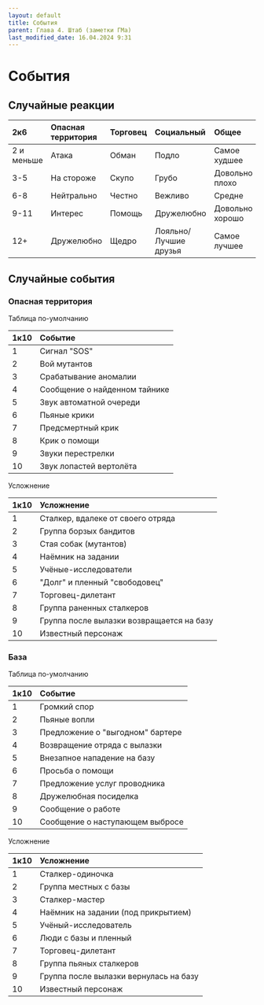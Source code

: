```yaml
---
layout: default
title: События
parent: Глава 4. Штаб (заметки ГМа)
last_modified_date: 16.04.2024 9:31
---
```


# События


## Случайные реакции
| 2к6        | Опасная территория | Торговец | Социальный            | Общее           |
|:-----------|:-------------------|:---------|:----------------------|:----------------|
| 2 и меньше | Атака              | Обман    | Подло                 | Самое худшее    |
| 3-5        | На стороже         | Скупо    | Грубо                 | Довольно плохо  |
| 6-8        | Нейтрально         | Честно   | Вежливо               | Средне          |
| 9-11       | Интерес            | Помощь   | Дружелюбно            | Довольно хорошо |
| 12+        | Дружелюбно         | Щедро    | Лояльно/Лучшие друзья | Самое лучшее    |


## Случайные события


### Опасная территория
Таблица по-умолчанию

| 1к10 | Событие                       |
|:-----|:------------------------------|
| 1    | Сигнал "SOS"                  |
| 2    | Вой мутантов                  |
| 3    | Срабатывание аномалии         |
| 4    | Сообщение о найденном тайнике |
| 5    | Звук автоматной очереди       |
| 6    | Пьяные крики                  |
| 7    | Предсмертный крик             |
| 8    | Крик о помощи                 |
| 9    | Звуки перестрелки             |
| 10   | Звук лопастей вертолёта       |

Усложнение

| 1к10 | Усложнение                                |
|:-----|:------------------------------------------|
| 1    | Сталкер, вдалеке от своего отряда         |
| 2    | Группа борзых бандитов                    |
| 3    | Стая собак (мутантов)                     |
| 4    | Наёмник на задании                        |
| 5    | Учёные-исследователи                      |
| 6    | "Долг" и пленный "свободовец"             |
| 7    | Торговец-дилетант                         |
| 8    | Группа раненных сталкеров                 |
| 9    | Группа после вылазки возвращается на базу |
| 10   | Известный персонаж                        |

### База
Таблица по-умолчанию

| 1к10 | Событие                          |
|:-----|:---------------------------------|
| 1    | Громкий спор                     |
| 2    | Пьяные вопли                     |
| 3    | Предложение о "выгодном" бартере |
| 4    | Возвращение отряда с вылазки     |
| 5    | Внезапное нападение на базу      |
| 6    | Просьба о помощи                 |
| 7    | Предложение услуг проводника     |
| 8    | Дружелюбная посиделка            |
| 9    | Сообщение о работе               |
| 10   | Сообщение о наступающем выбросе  |

Усложнение

| 1к10 | Усложнение                             |
|:-----|:---------------------------------------|
| 1    | Сталкер-одиночка                       |
| 2    | Группа местных с базы                  |
| 3    | Сталкер-мастер                         |
| 4    | Наёмник на задании (под прикрытием)    |
| 5    | Учёный-исследователь                   |
| 6    | Люди с базы и пленный                  |
| 7    | Торговец-дилетант                      |
| 8    | Группа пьяных сталкеров                |
| 9    | Группа после вылазки вернулась на базу |
| 10   | Известный персонаж                     |